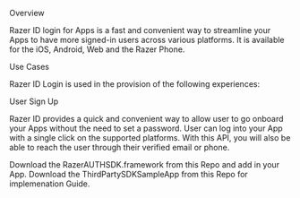 Overview

Razer ID login for Apps is a fast and convenient way to streamline your Apps to have more signed-in users across various platforms. It is available for the iOS, Android, Web and the Razer Phone.

Use Cases

Razer ID Login is used in the provision of the following experiences:

User Sign Up

Razer ID provides a quick and convenient way to allow user to go onboard your Apps without the need to set a password. User can log into your App with a single click on the supported platforms. With this API, you will also be able to reach the user through their verified email or phone.
 
Download the RazerAUTHSDK.framework from this Repo and add in your App. 
Download the ThirdPartySDKSampleApp from this Repo for implemenation Guide.
